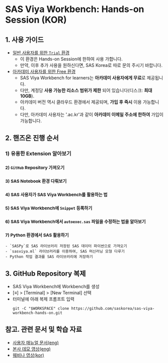 # **SAS Viya Workbench: Hands-on Session (KOR)**

## **1. 사용 가이드**

- [일반 사용자를 위한 `Trial` 환경](https://engage-wmt001.workbench.sas.com)
  - 이 환경은 Hands-on Session에 한하여 사용 가합니다.
  - 만약, 이후 추가 사용을 원하신다면, SAS Korea로 따로 문의 주시기 바랍니다.
- [아카데미 사용자를 위한 Free 환경](https://www.sas.com/en_us/software/viya-workbench-for-learners.html)
  - SAS Viya Workbench for learners는 **아카데미 사용자에게 무료**로 제공됩니다.
  - 다만, 계정당 **사용 가능한 리소스 범위가 제한** 되어 있습니다(디스크: **최대 10GB**).
  - 아카데미 버전 역시 클라우드 환경에서 제공되며, **가입 후 즉시** 이용 가능합니다.
  - 다만, 아카데미 사용자는 '.ac.kr'과 같이 **아카데미 이메일 주소에 한하여** 가입이 가능합니다.


## **2. 핸즈온 진행 순서**
  ### 1) 유용한 Extension 알아보기
  ### <small> 2) `GitHub` Repository 가져오기 </small>
  ### <small> 3) SAS Notebook 환경 다뤄보기 </small>
  ### <small> 4) SAS 사용자가 SAS Viya Workbench를 활용하는 법 </small>
  ### <small> 5) SAS Viya Workbench에 `Snippet` 등록하기 </small>
  ### <small> 6) SAS Viya Workbench에서 `autoexec.sas` 파일을 수정하는 법을 알아보기 </small>
  ### <small> 7) Python 환경에서 SAS 활용하기 </small>
    - `SASPy`로 SAS 라이브러리 저장된 SAS 데이터 파이썬으로 가져오기
    - `sasviya.ml` 라이브러리를 이용하여, SAS 머신러닝 모형 다루기
    - Python 작업 결과를 SAS 라이브러리에 저장하기


## **3. GitHub Repository 복제**
 - SAS Viya Workbench에 Workbench를 생성
 - [≡] > [Terminal] > [New Terminal] 선택
 - 터미널에 아래 복제 프롬프트 입력
    ```
    git -C "$WORKSPACE" clone https://github.com/saskorea/sas-viya-workbench-hands-on.git
    ```


## **참고. 관련 문서 및 학습 자료**

- [사용자 매뉴얼 문서(eng)](https://documentation.sas.com/doc/en/workbenchcdc/v_001/workbenchwlcm/home.htm)
- [본사 데모 영상(eng)](https://www.youtube.com/playlist?list=PLVV6eZFA22QzkSYKD4vbZFkq3VYDWvcb_)
- [웨비나 영상(kor)](https://www.sas.com/ko_kr/events/2024/idg-workbench-webinar.html)
